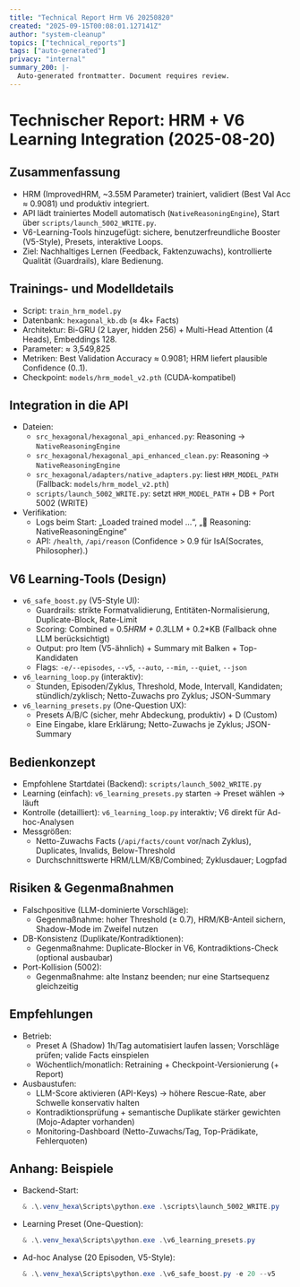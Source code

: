 ```yaml
---
title: "Technical Report Hrm V6 20250820"
created: "2025-09-15T00:08:01.127141Z"
author: "system-cleanup"
topics: ["technical_reports"]
tags: ["auto-generated"]
privacy: "internal"
summary_200: |-
  Auto-generated frontmatter. Document requires review.
---
```


# Technischer Report: HRM + V6 Learning Integration (2025-08-20)

## Zusammenfassung
- HRM (ImprovedHRM, ~3.55M Parameter) trainiert, validiert (Best Val Acc ≈ 0.9081) und produktiv integriert.
- API lädt trainiertes Modell automatisch (`NativeReasoningEngine`), Start über `scripts/launch_5002_WRITE.py`.
- V6-Learning-Tools hinzugefügt: sichere, benutzerfreundliche Booster (V5-Style), Presets, interaktive Loops.
- Ziel: Nachhaltiges Lernen (Feedback, Faktenzuwachs), kontrollierte Qualität (Guardrails), klare Bedienung.

## Trainings- und Modelldetails
- Script: `train_hrm_model.py`
- Datenbank: `hexagonal_kb.db` (≈ 4k+ Facts)
- Architektur: Bi-GRU (2 Layer, hidden 256) + Multi-Head Attention (4 Heads), Embeddings 128.
- Parameter: ≈ 3,549,825
- Metriken: Best Validation Accuracy ≈ 0.9081; HRM liefert plausible Confidence (0..1).
- Checkpoint: `models/hrm_model_v2.pth` (CUDA-kompatibel)

## Integration in die API
- Dateien:
  - `src_hexagonal/hexagonal_api_enhanced.py`: Reasoning → `NativeReasoningEngine`
  - `src_hexagonal/hexagonal_api_enhanced_clean.py`: Reasoning → `NativeReasoningEngine`
  - `src_hexagonal/adapters/native_adapters.py`: liest `HRM_MODEL_PATH` (Fallback: `models/hrm_model_v2.pth`)
  - `scripts/launch_5002_WRITE.py`: setzt `HRM_MODEL_PATH` + DB + Port 5002 (WRITE)
- Verifikation:
  - Logs beim Start: „Loaded trained model …“, „🧠 Reasoning: NativeReasoningEngine“
  - API: `/health`, `/api/reason` (Confidence > 0.9 für IsA(Socrates, Philosopher).)

## V6 Learning-Tools (Design)
- `v6_safe_boost.py` (V5-Style UI):
  - Guardrails: strikte Formatvalidierung, Entitäten-Normalisierung, Duplicate-Block, Rate-Limit
  - Scoring: Combined = 0.5*HRM + 0.3*LLM + 0.2*KB (Fallback ohne LLM berücksichtigt)
  - Output: pro Item (V5-ähnlich) + Summary mit Balken + Top-Kandidaten
  - Flags: `-e/--episodes`, `--v5`, `--auto`, `--min`, `--quiet`, `--json`
- `v6_learning_loop.py` (interaktiv):
  - Stunden, Episoden/Zyklus, Threshold, Mode, Intervall, Kandidaten; stündlich/zyklisch; Netto-Zuwachs pro Zyklus; JSON-Summary
- `v6_learning_presets.py` (One-Question UX):
  - Presets A/B/C (sicher, mehr Abdeckung, produktiv) + D (Custom)
  - Eine Eingabe, klare Erklärung; Netto-Zuwachs je Zyklus; JSON-Summary

## Bedienkonzept
- Empfohlene Startdatei (Backend): `scripts/launch_5002_WRITE.py`
- Learning (einfach): `v6_learning_presets.py` starten → Preset wählen → läuft
- Kontrolle (detailliert): `v6_learning_loop.py` interaktiv; V6 direkt für Ad-hoc-Analysen
- Messgrößen:
  - Netto-Zuwachs Facts (`/api/facts/count` vor/nach Zyklus), Duplicates, Invalids, Below-Threshold
  - Durchschnittswerte HRM/LLM/KB/Combined; Zyklusdauer; Logpfad

## Risiken & Gegenmaßnahmen
- Falschpositive (LLM-dominierte Vorschläge):
  - Gegenmaßnahme: hoher Threshold (≥ 0.7), HRM/KB-Anteil sichern, Shadow-Mode im Zweifel nutzen
- DB-Konsistenz (Duplikate/Kontradiktionen):
  - Gegenmaßnahme: Duplicate-Blocker in V6, Kontradiktions-Check (optional ausbaubar)
- Port-Kollision (5002):
  - Gegenmaßnahme: alte Instanz beenden; nur eine Startsequenz gleichzeitig

## Empfehlungen
- Betrieb:
  - Preset A (Shadow) 1h/Tag automatisiert laufen lassen; Vorschläge prüfen; valide Facts einspielen
  - Wöchentlich/monatlich: Retraining + Checkpoint-Versionierung (+ Report)
- Ausbaustufen:
  - LLM-Score aktivieren (API-Keys) → höhere Rescue-Rate, aber Schwelle konservativ halten
  - Kontradiktionsprüfung + semantische Duplikate stärker gewichten (Mojo-Adapter vorhanden)
  - Monitoring-Dashboard (Netto-Zuwachs/Tag, Top-Prädikate, Fehlerquoten)

## Anhang: Beispiele
- Backend-Start:
  ```powershell
  & .\.venv_hexa\Scripts\python.exe .\scripts\launch_5002_WRITE.py
  ```
- Learning Preset (One-Question):
  ```powershell
  & .\.venv_hexa\Scripts\python.exe .\v6_learning_presets.py
  ```
- Ad-hoc Analyse (20 Episoden, V5-Style):
  ```powershell
  & .\.venv_hexa\Scripts\python.exe .\v6_safe_boost.py -e 20 --v5
  ```

